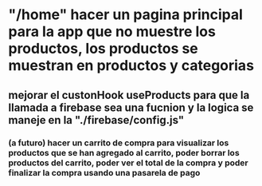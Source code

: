 # "/home" hacer un pagina principal para la app que no muestre los productos, los productos se muestran en productos y categorias

## mejorar el custonHook useProducts para que la llamada a firebase sea una fucnion y la logica se maneje en la "./firebase/config.js"

### (a futuro) hacer un carrito de compra para visualizar los productos que se han agregado al carrito, poder borrar los productos del carrito, poder ver el total de la compra y poder finalizar la compra usando una pasarela de pago
